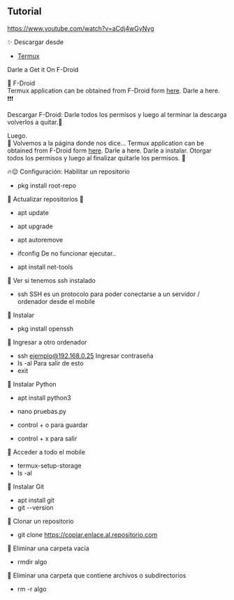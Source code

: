 ## Tutorial
https://www.youtube.com/watch?v=aCdj4wGyNyg

✨ Descargar desde
- [Termux](https://termux.dev/en/)

Darle a Get it On F-Droid  

📌 F-Droid   
Termux application can be obtained from F-Droid form [here](https://f-droid.org/en/packages/com.termux/). Darle a here. ❗❗❗

Descargar F-Droid: Darle todos los permisos y luego al terminar la descarga volverlos a quitar.👀

Luego.    
📌 Volvemos a la página donde nos dice... Termux application can be obtained from F-Droid form [here](https://f-droid.org/en/packages/com.termux/). Darle a here.
Darle a instalar. Otorgar todos los permisos y luego al finalizar quitarle los permisos. 👀
 

🔥😌 Configuración: Habilitar un repositorio  
- pkg install root-repo

🤘 Actualizar repositorios 🤟	  
- apt update
- apt upgrade

- apt autoremove


- ifconfig
De no funcionar ejecutar..
- apt install net-tools


🤘 Ver si tenemos ssh instalado
- ssh 
SSH es un protocolo para poder conectarse a un servidor / ordenador desde el mobile 

🤘 Instalar
- pkg install openssh


🤘 Ingresar a otro ordenador 
- ssh ejemplo@192.168.0.25
Ingresar contraseña
- ls -al
Para salir de esto
- exit


🤘 Instalar Python
- apt install python3

- nano pruebas.py
- control + o para guardar
- control + x para salir


🤘 Acceder a todo el mobile
- termux-setup-storage
- ls -al 


🤘 Instalar Git
- apt install git
- git --version

🤘 Clonar un repositorio 
- git clone https://copiar.enlace.al.repositorio.com

🤘 Eliminar una carpeta vacía 
- rmdir algo

🤘 Eliminar una carpeta que contiene archivos o subdirectorios
- rm -r algo